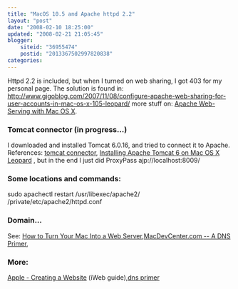 ```yaml
---
title: "MacOS 10.5 and Apache httpd 2.2"
layout: "post"
date: "2008-02-10 18:25:00"
updated: "2008-02-21 21:05:45"
blogger:
    siteid: "36955474"
    postid: "2013367502997820838"
categories: 
---
```


Httpd 2.2 is included, but when I turned on web sharing, I got 403 for my personal page.
The solution is found in: http://www.gigoblog.com/2007/11/08/configure-apache-web-sharing-for-user-accounts-in-mac-os-x-105-leopard/
more stuff on: <a href="http://www.onlamp.com/pub/ct/49">Apache Web-Serving with Mac OS X</a>.

### Tomcat connector (in progress...)
I downloaded and installed Tomcat 6.0.16, and tried to connect it to Apache. References:
<a href="http://tomcat.apache.org/connectors-doc/webserver_howto/apache.html">tomcat connector</a>, <a href="http://www.malisphoto.com/tips/tomcatonosx.html">Installing Apache Tomcat 6 on Mac OS X Leopard</a>
, but in the end I just did ProxyPass ajp://localhost:8009/

### Some locations and commands:
sudo apachectl restart
/usr/libexec/apache2/
/private/etc/apache2/httpd.conf

### Domain...
See: <a href="http://www.macinstruct.com/node/112">How to Turn Your Mac Into a Web Server</a>,<a href="http://www.apple.com/findouthow/web/"></a><a href="http://www.macdevcenter.com/pub/a/mac/2003/05/28/dns_primer.html">MacDevCenter.com -- A DNS Primer</a>,

### More:
<a href="http://www.apple.com/findouthow/web/">Apple - Creating a Website</a> (iWeb guide),<a href="http://www.macdevcenter.com/pub/a/mac/2003/05/28/dns_primer.html">dns primer</a>
